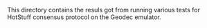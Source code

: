 This directory contains the resuls got from running various tests for HotStuff consensus protocol on the Geodec emulator.